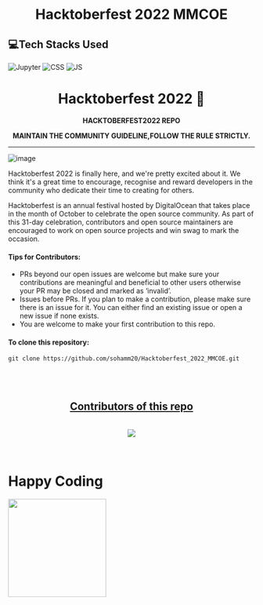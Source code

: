 # <center>Hacktoberfest 2022 MMCOE</center>

## 💻Tech Stacks Used

![Jupyter](https://img.shields.io/badge/-Jupyter%20Notebook-F37626?logo=jupyter&logoColor=black&style=for-the-badge)
![CSS](https://img.shields.io/badge/-Python-3776AB?logo=python&logoColor=black&style=for-the-badge)
![JS](https://img.shields.io/badge/-C++-3776AB?logo=cplusplus&logoColor=black&style=for-the-badge)

<h1 align="center"> Hacktoberfest 2022 🎉</h1>
<div align="center">
    <b>HACKTOBERFEST2022 REPO</b>
</div>
<p align="center">
<b>MAINTAIN THE COMMUNITY GUIDELINE,FOLLOW THE RULE STRICTLY.</b>
</p>
<hr>

![image](https://user-images.githubusercontent.com/70385488/192114009-0830321a-d227-4a4d-8411-6c03b54d7ce6.png)

Hacktoberfest 2022 is finally here, and we're pretty excited about it. We think it's a great time to encourage, recognise and reward developers in the community who dedicate their time to creating for others.

Hacktoberfest is an annual festival hosted by DigitalOcean that takes place in the month of October to celebrate the open source community. As part of this 31-day celebration, contributors and open source maintainers are encouraged to work on open source projects and win swag to mark the occasion.

#### Tips for Contributors:

- PRs beyond our open issues are welcome but make sure your contributions are meaningful and beneficial to other users otherwise your PR may be closed and marked as ‘invalid’.
- Issues before PRs. If you plan to make a contribution, please make sure there is an issue for it. You can either find an existing issue or open a new issue if none exists.
- You are welcome to make your first contribution to this repo.

#### To clone this repository:

```
git clone https://github.com/sohamm20/Hacktoberfest_2022_MMCOE.git
```

<br><br>

## <center><u>Contributors of this repo</u></center>

<br>
<div align="center">
<a href="https://github.com/sohamm20/Hacktoberfest_2022_MMCOE/graphs/contributors">
  <img src="https://contrib.rocks/image?repo=sohamm20/Hacktoberfest_2022_MMCOE" />
</a>
  
</div>
<br><br>

<h1>Happy Coding</h1>
	
<a allign="right" href="https://media4.giphy.com/media/rETpIroGtE99IfbYPU/giphy.gif?"><img src="https://media4.giphy.com/media/rETpIroGtE99IfbYPU/giphy.gif?" alt=" " width="200"></a>
